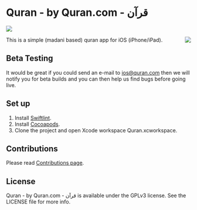 # Quran - by Quran.com - قرآن

[<img src="https://cloud.githubusercontent.com/assets/5665498/24449585/04481cfe-1478-11e7-9079-35c9532fc661.png" />](https://itunes.apple.com/app/id1118663303)


[<img align="right" src="https://raw.githubusercontent.com/quran/quran-ios/master/Quran/Assets.xcassets/AppIcon.appiconset/Icon-83.5%402x.png" />](https://itunes.apple.com/app/id1118663303)

This is a simple (madani based) quran app for iOS (iPhone/iPad).

## Beta Testing

It would be great if you could send an e-mail to ios@quran.com then we will notify you for beta builds and you can then help us find bugs before going live.

## Set up

1. Install [Swiftlint](https://github.com/realm/SwiftLint).
2. Install [Cocoapods](https://cocoapods.org).
3. Clone the project and open Xcode workspace Quran.xcworkspace.

## Contributions
Please read [Contributions page](https://github.com/quran/quran-ios/wiki/Contributions).

## License

Quran - by Quran.com - قرآن is available under the GPLv3 license. See the LICENSE file for more info.
